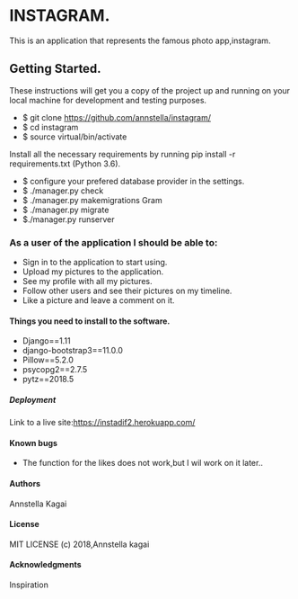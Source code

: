 # INSTAGRAM.

This is  an application that represents the famous photo app,instagram.

## Getting Started.

These instructions will get you a copy of the project up and running on your local machine for development and testing purposes. 

* $ git clone https://github.com/annstella/instagram/
* $ cd instagram
* $ source virtual/bin/activate

Install all the necessary requirements by running pip install -r requirements.txt (Python 3.6).
* $ configure your prefered database provider in the settings.
* $ ./manager.py check
* $ ./manager.py makemigrations Gram
* $ ./manager.py migrate
* $./manager.py runserver

### As a user of the application I should be able to:

* Sign in to the application to start using.
* Upload my pictures to the application.
* See my profile with all my pictures.
* Follow other users and see their pictures on my timeline.
* Like a picture and leave a comment on it.



#### Things you need to install to the software.
* Django==1.11
* django-bootstrap3==11.0.0
* Pillow==5.2.0
* psycopg2==2.7.5
* pytz==2018.5

##### Deployment

Link to a live site:https://instadif2.herokuapp.com/


#### Known bugs
* The function for the likes does not work,but I wil work on it later..

#### Authors

Annstella Kagai

#### License

MIT LICENSE (c) 2018,Annstella kagai

#### Acknowledgments
Inspiration